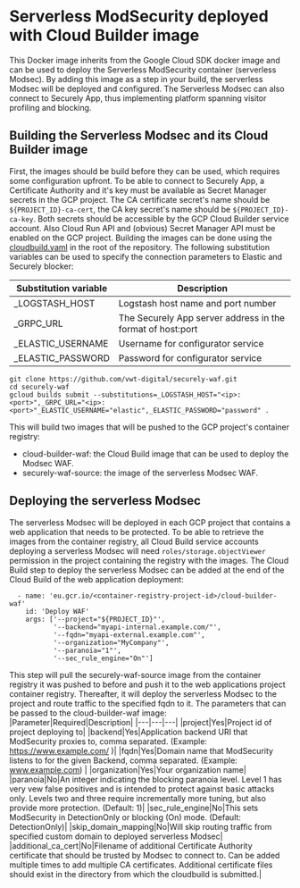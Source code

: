 # Serverless ModSecurity deployed with Cloud Builder image

This Docker image inherits from the Google Cloud SDK docker image and can be used to deploy the Serverless ModSecurity container (serverless Modsec). By adding this image as a step in your build, the serverless Modsec will be deployed and configured.
The Serverless Modsec can also connect to Securely App, thus implementing platform spanning visitor profiling and blocking.

## Building the Serverless Modsec and its Cloud Builder image

First, the images should be build before they can be used, which requires some configuration upfront.
To be able to connect to Securely App, a Certificate Authority and it's key must be available as Secret Manager secrets in the GCP project.
The CA certificate secret's name should be `${PROJECT_ID}-ca-cert`, the CA key secret's name should be `${PROJECT_ID}-ca-key`. Both secrets should be accessible by the GCP Cloud Builder service account. Also Cloud Run API and (obvious) Secret Manager API must be enabled on the GCP project.
Building the images can be done using the [cloudbuild.yaml](../cloudbuild.yaml) in the root of the repository.
The following substitution variables can be used to specify the connection parameters to Elastic and Securely blocker:

| Substitution variable | Description |
| ---- | --- |
| _LOGSTASH_HOST | Logstash host name and port number |
| _GRPC_URL | The Securely App server address in the format of host:port |
| _ELASTIC_USERNAME |  Username for configurator service |
| _ELASTIC_PASSWORD| Password for configurator service |

```
git clone https://github.com/vwt-digital/securely-waf.git
cd securely-waf
gcloud builds submit --substitutions=_LOGSTASH_HOST="<ip>:<port>",_GRPC_URL="<ip>:<port>"_ELASTIC_USERNAME="elastic",_ELASTIC_PASSWORD="password" . 
```
This will build two images that will be pushed to the GCP project's container registry:
* cloud-builder-waf: the Cloud Build image that can be used to deploy the Modsec WAF.
* securely-waf-source: the image of the serverless Modsec WAF.

## Deploying the serverless Modsec

The serverless Modsec will be deployed in each GCP project that contains a web application that needs to be protected. To be able to retrieve the images from the container registry, all Cloud Build service accounts deploying a serverless Modsec will need `roles/storage.objectViewer` permission in the project containing the registry with the images.
The Cloud Build step to deploy the serverless Modsec can be added at the end of the Cloud Build of the web application deployment:
```
  - name: 'eu.gcr.io/<container-registry-project-id>/cloud-builder-waf'
    id: 'Deploy WAF'
    args: ['--project="${PROJECT_ID}"',
           '--backend="myapi-internal.example.com/"',
           '--fqdn="myapi-external.example.com"',
           '--organization="MyCompany"',
           '--paranoia="1"',
           '--sec_rule_engine="On"']
```
This step will pull the securely-waf-source image from the container registry it was pushed to before and push it to the web applications project container registry. Thereafter, it will deploy the serverless Modsec to the project and route traffic to the specified fqdn to it.
The parameters that can be passed to the cloud-builder-waf image:
|Parameter|Required|Description|
|---|---|---|
|project|Yes|Project id of project deploying to|
|backend|Yes|Application backend URI that ModSecurity proxies to, comma separated. (Example: https://www.example.com/ )|
|fqdn|Yes|Domain name that ModSecurity listens to for the given Backend, comma separated. (Example: www.example.com) |
|organization|Yes|Your organization name|
|paranoia|No|An integer indicating the blocking paranoia level. Level 1 has very vew false positives and is intended to protect against basic attacks only. Levels two and three require incrementally more tuning, but also provide more protection. (Default: 1)|
|sec_rule_engine|No|This sets ModSecurity in DetectionOnly or blocking (On) mode. (Default: DetectionOnly)|
|skip_domain_mapping|No|Will skip routing traffic from specified custom domain to deployed serverless Modsec|
|additional_ca_cert|No|Filename of additional Certificate Authority certificate that should be trusted by Modsec to connect to. Can be added multiple times to add multiple CA certificates. Additional certificate files should exist in the directory from which the cloudbuild is submitted.|
